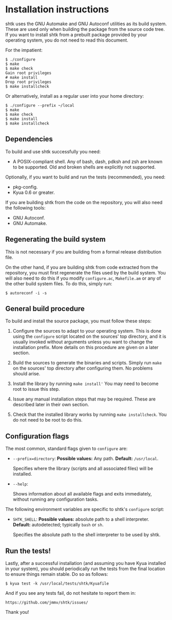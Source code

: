 Installation instructions
=========================

shtk uses the GNU Automake and GNU Autoconf utilities as its build system.
These are used only when building the package from the source code tree.
If you want to install shtk from a prebuilt package provided by your
operating system, you do not need to read this document.

For the impatient:

    $ ./configure
    $ make
    $ make check
    Gain root privileges
    # make install
    Drop root privileges
    $ make installcheck

Or alternatively, install as a regular user into your home directory:

    $ ./configure --prefix ~/local
    $ make
    $ make check
    $ make install
    $ make installcheck


Dependencies
------------

To build and use shtk successfully you need:

* A POSIX-compliant shell.  Any of bash, dash, pdksh and zsh are known to
  be supported.  Old and broken shells are explicitly not supported.

Optionally, if you want to build and run the tests (recommended), you need:

* pkg-config.
* Kyua 0.6 or greater.

If you are building shtk from the code on the repository, you will also
need the following tools:

* GNU Autoconf.
* GNU Automake.


Regenerating the build system
-----------------------------

This is not necessary if you are building from a formal release
distribution file.

On the other hand, if you are building shtk from code extracted from the
repository, you must first regenerate the files used by the build system.
You will also need to do this if you modify `configure.ac`, `Makefile.am`
or any of the other build system files.  To do this, simply run:

    $ autoreconf -i -s


General build procedure
-----------------------

To build and install the source package, you must follow these steps:

1. Configure the sources to adapt to your operating system.  This is done
   using the `configure` script located on the sources' top directory, and
   it is usually invoked without arguments unless you want to change the
   installation prefix.  More details on this procedure are given on a
   later section.

2. Build the sources to generate the binaries and scripts.  Simply run
   `make` on the sources' top directory after configuring them.  No
   problems should arise.

3. Install the library by running `make install'` You may need to become
   root to issue this step.

4. Issue any manual installation steps that may be required.  These are
   described later in their own section.

5. Check that the installed library works by running `make installcheck`.
   You do not need to be root to do this.


Configuration flags
-------------------

The most common, standard flags given to `configure` are:

* `--prefix=directory`:
  **Possible values:** Any path.
  **Default:** `/usr/local`.

  Specifies where the library (scripts and all associated files) will be
  installed.

* `--help`:

  Shows information about all available flags and exits immediately,
  without running any configuration tasks.

The following environment variables are specific to shtk's `configure`
script:

* `SHTK_SHELL`:
  **Possible values:** absolute path to a shell interpreter.
  **Default:** autodetected; typically `bash` or `sh`.

  Specifies the absolute path to the shell interpreter to be used by shtk.


Run the tests!
--------------

Lastly, after a successful installation (and assuming you have Kyua
installed in your system), you should periodically run the tests from the
final location to ensure things remain stable.  Do so as follows:

    $ kyua test -k /usr/local/tests/shtk/Kyuafile

And if you see any tests fail, do not hesitate to report them in:

    https://github.com/jmmv/shtk/issues/

Thank you!
